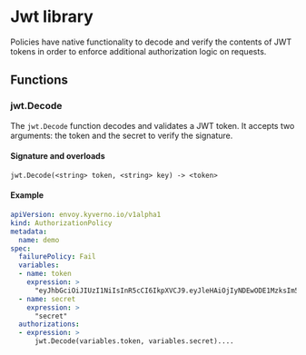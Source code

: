 # Jwt library

Policies have native functionality to decode and verify the contents of JWT tokens in order to enforce additional authorization logic on requests.

## Functions

### jwt.Decode

The `jwt.Decode` function decodes and validates a JWT token. It accepts two arguments: the token and the secret to verify the signature.

#### Signature and overloads

```
jwt.Decode(<string> token, <string> key) -> <token>
```

#### Example

```yaml
apiVersion: envoy.kyverno.io/v1alpha1
kind: AuthorizationPolicy
metadata:
  name: demo
spec:
  failurePolicy: Fail
  variables:
  - name: token
    expression: >
      "eyJhbGciOiJIUzI1NiIsInR5cCI6IkpXVCJ9.eyJleHAiOjIyNDEwODE1MzksIm5iZiI6MTUxNDg1MTEzOSwicm9sZSI6Imd1ZXN0Iiwic3ViIjoiWVd4cFkyVT0ifQ.ja1bgvIt47393ba_WbSBm35NrUhdxM4mOVQN8iXz8lk"
  - name: secret
    expression: >
      "secret"
  authorizations:
  - expression: >
      jwt.Decode(variables.token, variables.secret)....
```
